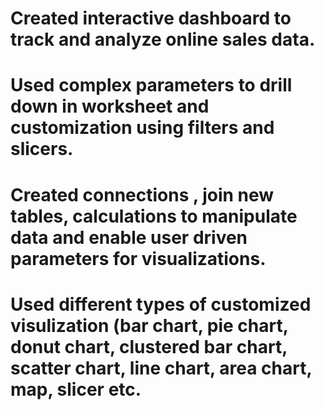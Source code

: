 # Created interactive dashboard to track and analyze online sales data.
# Used complex parameters to drill down in worksheet and customization using filters and slicers.
# Created connections , join new tables, calculations to manipulate data and enable user driven parameters for visualizations.
# Used different types of customized visulization (bar chart, pie chart, donut chart, clustered bar chart, scatter chart, line chart, area chart, map, slicer etc.
